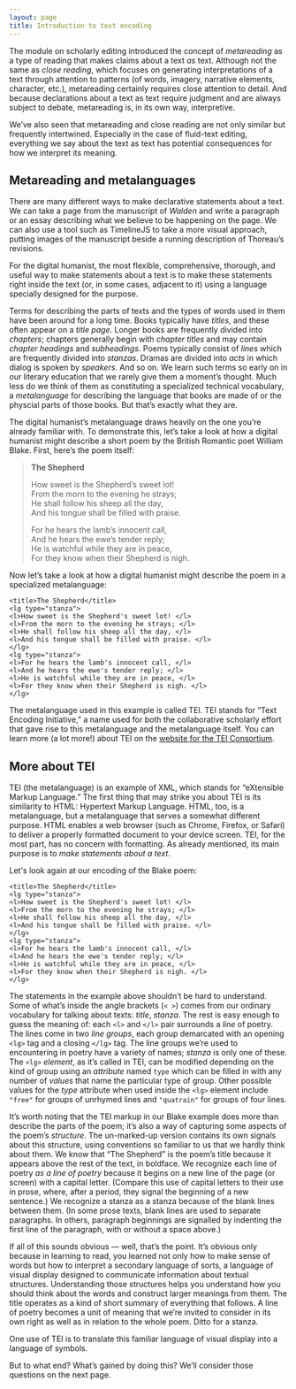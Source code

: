 ```yaml
---
layout: page
title: Introduction to text encoding
---
```


The module on scholarly editing introduced the concept of *metareading* as a type of reading that makes claims about a text *as* text. Although not the same as *close reading*, which focuses on generating interpretations of a text through attention to patterns (of words, imagery, narrative elements, character, etc.), metareading certainly requires close attention to detail. And because declarations about a text as text require judgment and are always subject to debate, metareading is, in its own way, interpretive.

We’ve also seen that metareading and close reading are not only similar but frequently intertwined. Especially in the case of fluid-text editing, everything we say about the text as text has potential consequences for how we interpret its meaning.

## Metareading and metalanguages

There are many different ways to make declarative statements about a text. We can take a page from the manuscript of *Walden* and write a paragraph or an essay describing what we believe to be happening on the page. We can also use a tool such as TimelineJS to take a more visual approach, putting images of the manuscript beside a running description of Thoreau’s revisions.

For the digital humanist, the most flexible, comprehensive, thorough, and useful way to make statements about a text is to make these statements right inside the text (or, in some cases, adjacent to it) using a language specially designed for the purpose.

Terms for describing the parts of texts and the types of words used in them have been around for a long time. Books typically have *titles*, and these often appear on a *title page*. Longer books are frequently divided into *chapters*; chapters generally begin with *chapter titles* and may contain *chapter headings* and *subheadings*. Poems typically consist of *lines* which are frequently divided into *stanzas*. Dramas are divided into *acts* in which dialog is spoken by *speakers*. And so on. We learn such terms so early on in our literary education that we rarely give them a moment’s thought. Much less do we think of them as constituting a specialized technical vocabulary, a *metalanguage* for describing the language that books are made of or the physcial parts of those books. But that’s exactly what they are.

The digital humanist’s metalanguage draws heavily on the one you’re already familiar with. To demonstrate this, let’s take a look at how a digital humanist might describe a short poem by the British Romantic poet William Blake. First, here’s the poem itself:

> **The Shepherd**
> 
> How sweet is the Shepherd’s sweet lot!  
> From the morn to the evening he strays;  
> He shall follow his sheep all the day,  
> And his tongue shall be filled with praise.
> 
> For he hears the lamb’s innocent call,  
> And he hears the ewe’s tender reply;  
> He is watchful while they are in peace,  
> For they know when their Shepherd is nigh.

Now let’s take a look at how a digital humanist might describe the poem in a specialized metalanguage:

    <title>The Shepherd</title>
    <lg type="stanza">
    <l>How sweet is the Shepherd's sweet lot! </l>
    <l>From the morn to the evening he strays; </l>
    <l>He shall follow his sheep all the day, </l>
    <l>And his tongue shall be filled with praise. </l>
    </lg>
    <lg type="stanza">
    <l>For he hears the lamb's innocent call, </l>
    <l>And he hears the ewe's tender reply; </l>
    <l>He is watchful while they are in peace, </l>
    <l>For they know when their Shepherd is nigh. </l>
    </lg>

The metalanguage used in this example is called TEI. TEI stands for “Text Encoding Initiative,” a name used for both the collaborative scholarly effort that gave rise to this metalanguage and the metalanguage itself. You can learn more (a lot more!) about TEI on the [website for the TEI Consortium](https://tei-c.org).

## More about TEI

TEI (the metalanguage) is an example of XML, which stands for “eXtensible Markup Language.” The first thing that may strike you about TEI is its similarity to HTML: Hypertext Markup Language. HTML, too, is a metalanguage, but a metalanguage that serves a somewhat different purpose. HTML enables a web browser (such as Chrome, Firefox, or Safari) to deliver a properly formatted document to your device screen. TEI, for the most part, has no concern with formatting. As already mentioned, its main purpose is to *make statements about a text*.

Let's look again at our encoding of the Blake poem:

    <title>The Shepherd</title>
    <lg type="stanza">
    <l>How sweet is the Shepherd's sweet lot! </l>
    <l>From the morn to the evening he strays; </l>
    <l>He shall follow his sheep all the day, </l>
    <l>And his tongue shall be filled with praise. </l>
    </lg>
    <lg type="stanza">
    <l>For he hears the lamb's innocent call, </l>
    <l>And he hears the ewe's tender reply; </l>
    <l>He is watchful while they are in peace, </l>
    <l>For they know when their Shepherd is nigh. </l>
    </lg>

The statements in the example above shouldn’t be hard to understand. Some of what’s inside the angle brackets (`< >`) comes from our ordinary vocabulary for talking about texts: *title*, *stanza*. The rest is easy enough to guess the meaning of: each `<l>` and `</l>` pair surrounds a *line* of poetry. The lines come in two *line groups*, each group demarcated with an opening `<lg>` tag and a closing `</lg>` tag. The line groups we’re used to encountering in poetry have a variety of names; *stanza* is only one of these. The `<lg>` *element*, as it’s called in TEI, can be modified depending on the kind of group using an *attribute* named `type` which can be filled in with any number of *values* that name the particular type of group. Other possible values for the *type* attribute when used inside the `<lg>` element include `"free"` for groups of unrhymed lines and `"quatrain"` for groups of four lines.

It’s worth noting that the TEI markup in our Blake example does more than describe the parts of the poem; it’s also a way of capturing some aspects of the poem’s *structure*. The un-marked-up version contains its own signals about this structure, using conventions so familiar to us that we hardly think about them. We know that “The Shepherd” is the poem’s title because it appears above the rest of the text, in boldface. We recognize each line of poetry *as a line of poetry* because it begins on a new line of the page (or screen) with a capital letter. (Compare this use of capital letters to their use in prose, where, after a period, they signal the beginning of a new sentence.) We recognize a stanza as a stanza because of the blank lines between them. (In some prose texts, blank lines are used to separate paragraphs. In others, paragraph beginnings are signalled by indenting the first line of the paragraph, with or without a space above.)

If all of this sounds obvious — well, that’s the point. It’s obvious only because in learning to read, you learned not only how to make sense of words but how to interpret a secondary language of sorts, a language of visual display designed to communicate information about textual structures. Understanding those structures helps you understand how you should think about the words and construct larger meanings from them. The title operates as a kind of short summary of everything that follows. A line of poetry becomes a unit of meaning that we’re invited to consider in its own right as well as in relation to the whole poem. Ditto for a stanza.

One use of TEI is to translate this familiar language of visual display into a language of symbols.

But to what end? What’s gained by doing this? We’ll consider those questions on the next page.